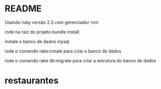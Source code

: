 # README

Usando ruby versão 2.3 com gerenciador rvm


rode na raiz do projeto bundle install


instale o banco de dados mysql


rode o comando rake:create para criar o banco de dados

rode o comando rake db:migrate para criar a estrutura do banco de dados

# restaurantes